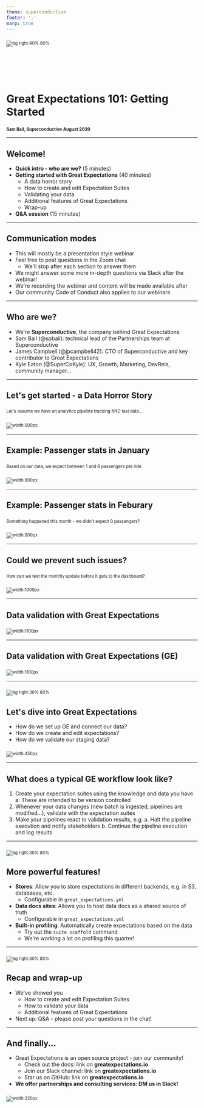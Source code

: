 ```yaml
---
theme: superconductive
footer: '.'
marp: true
---
```


<style scoped>
	h1 {margin-top: 120px;}
	p {font-size: 0.8em; margin-top:2em;}
</style>

![bg right:40% 80%](../img/generic_dickens_protagonist.png)

# Great Expectations 101: Getting Started

**Sam Bail, Superconductive**
**August 2020**

---

## Welcome!

- **Quick intro - who are we?** (5 minutes)
- **Getting started with Great Expectations** (40 minutes)
    - A data horror story
    - How to create and edit Expectation Suites
    - Validating your data
    - Additional features of Great Expectations
    - Wrap-up
- **Q&A session** (15 minutes)

---

## Communication modes

- This will mostly be a presentation style webinar
- Feel free to post questions in the Zoom chat
    - We'll stop after each section to answer them
- We might answer some more in-depth questions via Slack after the webinar!
- We're recording the webinar and content will be made available after
- Our community Code of Conduct also applies to our webinars

---

## Who are we?

- We're **Superconductive**, the company behind Great Expectations
- Sam Bail (@spbail): technical lead of the Partnerships team at Superconductive
- James Campbell (@jpcampbell42): CTO of Superconductive and key contributor to Great Expectations
- Kyle Eaton (@SuperCoKyle): UX, Growth, Marketing, DevRels, community manager...


---

## Let's get started - a Data Horror Story

Let's assume we have an analytics pipeline tracking NYC taxi data...

![width:900px](../img/pipeline1.png)

---

## Example: Passenger stats in January

Based on our data, we expect between 1 and 6 passengers per ride

![width:800px](../img/passengers1.png)

---

## Example: Passenger stats in Feburary

Something happened this month - we didn't expect 0 passengers?

![width:800px](../img/passengers2.png)


---

## Could we prevent such issues?

How can we test the monthly update before it gets to the dashboard?

![width:1000px](../img/pipeline2.png)

---

## Data validation with Great Expectations

![width:1100px](../img/datadocs1.png)

---

## Data validation with Great Expectations (GE)

![width:1100px](../img/datadocs2.png)

---

![bg right:30% 80%](../img/generic_dickens_protagonist.png)


## Let's dive into Great Expectations

- How do we set up GE and connect our data?
- How do we create and edit expectations?
- How do we validate our staging data?


![width:450px](../img/demotime.png)


---


## What does a typical GE workflow look like?
 
1. Create your expectation suites using the knowledge and data you have
    a. These are intended to be version controlled
2. Whenever your data changes (new batch is ingested, pipelines are modified...), validate with the expectation suites
3. Make your pipelines react to validation results, e.g.
    a. Halt the pipeline execution and notify stakeholders
    b. Continue the pipeline execution and log results
    

---


![bg right:30% 80%](../img/generic_dickens_protagonist.png)


## More powerful features!
 
- **Stores**: Allow you to store expectations in different backends, e.g. in S3, databases, etc.
    - Configurable in `great_expectations.yml`
- **Data docs sites**: Allows you to host data docs as a shared source of truth
    - Configurable in `great_expectations.yml`
- **Built-in profiling**: Automatically create expectations based on the data
    - Try out the `suite scaffold` command
    - We're working a lot on profiling this quarter!
    
    
---


![bg right:30% 80%](../img/generic_dickens_protagonist.png)


## Recap and wrap-up
- We've showed you
    - How to create and edit Expectation Suites
    - How to validate your data
    - Additional features of Great Expectations
- Next up: Q&A - please post your questions in the chat!


---


## And finally...

- Great Expectations is an open source project - join our community!
    - Check out the docs: link on **greatexpectations.io**
    - Join our Slack channel: link on **greatexpectations.io**
    - Star us on GitHub: link on **greatexpectations.io**
- **We offer partnerships and consulting services: DM us in Slack!**

![width:220px](../img/generic_dickens_protagonist.png)
